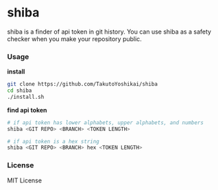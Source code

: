 # shiba
shiba is a finder of api token in git history. You can use shiba as a safety checker when you make your repository public.

### Usage
**install**
```bash
git clone https://github.com/TakutoYoshikai/shiba
cd shiba
./install.sh
```
**find api token**
```bash
# if api token has lower alphabets, upper alphabets, and numbers
shiba <GIT REPO> <BRANCH> <TOKEN LENGTH>

# if api token is a hex string
shiba <GIT REPO> <BRANCH> hex <TOKEN LENGTH>
```

### License
MIT License
